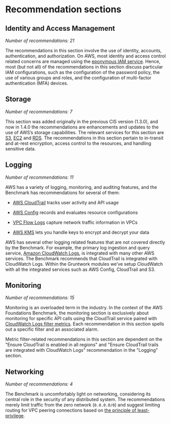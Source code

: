 # Recommendation sections

## Identity and Access Management

_Number of recommendations: 21_

The recommendations in this section involve the use of identity, accounts, authentication, and authorization.
On AWS, most identity and access control related concerns are managed using the
[eponymous IAM service](https://aws.amazon.com/iam/). Hence, most (but not all) of the recommendations in
this section discuss particular IAM configurations, such as the configuration of the password policy, the use
of various groups and roles, and the configuration of multi-factor authentication (MFA) devices.

## Storage

_Number of recommendations: 7_

This section was added originally in the previous CIS version (1.3.0), and now in 1.4.0 the recommendations are enhancements and updates to the use of AWS’s storage capabilities. The relevant services for this section are [S3](https://aws.amazon.com/s3/), [EC2](https://aws.amazon.com/ec2/) and [RDS](https://aws.amazon.com/rds/). The recommendations in this section pertain to in-transit and at-rest encryption, access control to the resources, and handling sensitive data.

## Logging

_Number of recommendations: 11_

AWS has a variety of logging, monitoring, and auditing features, and the Benchmark has recommendations for
several of them:

- [AWS CloudTrail](https://docs.aws.amazon.com/awscloudtrail/latest/userguide/cloudtrail-user-guide.html) tracks user activity and API usage

- [AWS Config](https://docs.aws.amazon.com/config/latest/developerguide/WhatIsConfig.html) records and evaluates resource configurations

- [VPC Flow Logs](https://docs.aws.amazon.com/vpc/latest/userguide/flow-logs.html) capture network traffic information
  in VPCs

- [AWS KMS](https://docs.aws.amazon.com/kms/latest/developerguide/overview.html) lets you handle keys to encrypt and decrypt your data

AWS has several other logging related features that are not covered directly by the Benchmark. For example,
the primary log ingestion and query service, [Amazon CloudWatch
Logs](https://docs.aws.amazon.com/AmazonCloudWatch/latest/logs/WhatIsCloudWatchLogs.html), is integrated with many other AWS services. The Benchmark recommends that CloudTrail is integrated with CloudWatch Logs. Within the Gruntwork modules we’ve setup CloudWatch with all the integrated services such as AWS Config, CloudTrail and S3.

## Monitoring

_Number of recommendations: 15_

Monitoring is an overloaded term in the industry. In the context of the AWS Foundations Benchmark, the
monitoring section is exclusively about monitoring for specific API calls using the CloudTrail service paired
with [CloudWatch Logs
filter metrics](https://docs.aws.amazon.com/AmazonCloudWatch/latest/logs/MonitoringLogData.html). Each recommendation in this section spells out a specific filter and an associated alarm.

Metric filter-related recommendations in this section are dependent on the "Ensure CloudTrail is enabled in all regions"
and "Ensure CloudTrail trails are integrated with CloudWatch Logs" recommendation in the "Logging" section.

## Networking

_Number of recommendations: 4_

The Benchmark is uncomfortably light on networking, considering its central role in the security of any
distributed system. The recommendations merely limit traffic from the zero network (`0.0.0.0/0`) and
suggest limiting routing for VPC peering connections based on [the principle of least-privilege](https://en.wikipedia.org/wiki/Principle_of_least_privilege).


<!-- ##DOCS-SOURCER-START
{
  "sourcePlugin": "local-copier",
  "hash": "412cad5a976b20ef5276a584348b1e87"
}
##DOCS-SOURCER-END -->
